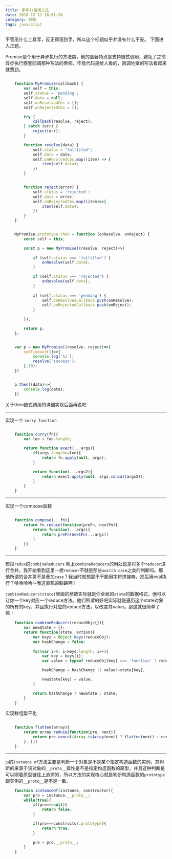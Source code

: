 ```yaml
---
title: 手写js常用方法
date: 2018-12-11 16:01:24
category: 前端
tags: javascript
---
```



不管用什么工具写，反正得用到手，所以这个标题似乎并没有什么不妥。
下面进入正题。
<!--more-->

Promise是个用于异步执行的方法类，他的显著特点是支持链式调用，避免了之前异步执行嵌套回调那种写法的弊病，毕竟代码是给人看的，回调地狱的写法看起来就费劲。

```javascript

    function MyPromise(callback) {
        var self = this;
        self.status = 'pending';
        self.data = null;
        self.onResolvedCbs = [];
        self.onRejectedCbs = [];

        try {
            callback(resolve, reject);
        } catch (err) {
            reject(err);
        }

        function resolve(data) {
            self.status = "fullfiled";
            self.data = data;
            self.onResolvedCbs.map((item) => {
                item(self.data);
            })
        }


        function reject(error) {
            self.status = 'rejected';
            self.data = error;
            self.onRejectedCbs.map((item)=>{
                item(self.data);
            })
        }
    }


    MyPromise.prototype.then = function (onResolve, onReject) {
        const self = this;

        const p = new MyPromise((resolve, reject)=>{
            
            if (self.status === 'fulfilled') {
                onResolve(self.data);
            }

            if (self.status === 'rejected') {
                onResolve(self.data);
            }
        
            if (self.status === 'pending') {
                self.onResolvedCallback.push(onResolve);
                self.onRejectedCallback.push(onReject);
            }
        
        });

        return p;
    };


    var p = new MyPromise((resolve, reject)=>{
        setTimeout(()=>{
            console.log('hi');
            resolve('success');
        },10);
    })


    p.then((data)=>{
        console.log(data);
    })

```

关于then链式调用的详细实现后面再说吧

---

实现一个 `curry function`


```javascript

    function curry(fn){
        var len = fun.length;

        return function exect(...args){
            if(args.length>=len){
                return fn.apply(null, args);
            }

            return function(...args2){
                return exect.apply(null, args.concat(args2));
            }
        }
    }

```
---

实现一个compose函数

```javascript

    function compose(...fn){
        return fn.reduce(function(preFn, nextFn){
            return function(...args){
                return preFn(nextFn(...args))
            }
        })
    }

```
---

模拟`redux`的`combineReducers`
网上`combineReducers`的用处说是将多个`reducer`进行合并。我开始看到这里一想`reducer`不就是那些`switch case`之类的判断吗。那他所谓的合并莫不是叠加`case`？我当时就想那不干脆用字符拼接嘛，然后用eval执行？哈哈哈哈～我这直观的脑路啊！

`combineReducers(state)`里面的参数实际就是你全局的`state`的数据格式，他可以让你一个key对应一个reduce方法。他们所谓的好吧实际就是遍历这个state对象的所有的key，并且执行对应的reduce方法，以改变其value。那这就很简单了嘛！

```javascript
    function combineReducers(reduceObj={}){
        var newState = {};
        return function(state, action){
            var keys = Object.keys(reduceObj);
            var hashChange = false;
            
            for(var i=0; i<keys.length; i++){
                var key = keys[i];
                var value = typeof reduceObj[key] === 'function' ? reduceObj[key](state[key], action) : reduceObj[key];

                hashChange = hashChange || value!=state[key];

                newState[key] = value;
            }

            return hashChange ? newState : state;
        }
    }
```


实现数组扁平化

```javascript

    function flatten(array){
        return array.reduce(function(pre, next){
            return pre.concat(Array.isArray(next) ? flatten(next) : next )
        }, [])
    }

```
---

js的`instance of`方法主要是判断一个对象是不是某个指定构造函数的实例，其判断的来源于该对象的`__proto__`属性是不是指定构造函数的原型，并且这种判断是可以顺着原型链往上追溯的，所以方法的实现核心就是判断构造函数的`prototype`跟实例的`__proto__`是不是一致。

```javascript
    function instanceOf(instance, constructor){
        var pro = instance.__proto__;
        while(true){
            if(pro===null){
                return false;
            }

            if(pro===constructor.prototype){
                return true;
            }

            pro = pro.__proto__;
        }
    }
```
